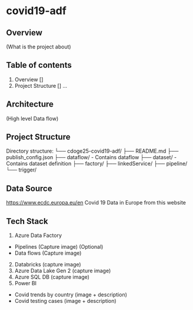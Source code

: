 # covid19-adf

## Overview
(What is the project about)

## Table of contents
1. Overview []
2. Project Structure []
...

## Architecture
(High level Data flow)

## Project Structure

Directory structure:
└── cdoge25-covid19-adf/
    ├── README.md
    ├── publish_config.json
    ├── dataflow/            - Contains dataflow
    ├── dataset/             - Contains dataset definition
    ├── factory/
    ├── linkedService/
    ├── pipeline/
    └── trigger/

## Data Source
https://www.ecdc.europa.eu/en
Covid 19 Data in Europe from this website

## Tech Stack
1. Azure Data Factory
- Pipelines (Capture image) (Optional)
- Data flows (Capture image)
2. Databricks (capture image)
3. Azure Data Lake Gen 2 (capture image)
4. Azure SQL DB (capture image)
5. Power BI
- Covid trends by country (image + description)
- Covid testing cases (image + description)

